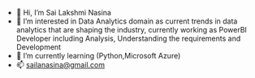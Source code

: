 - 👋 Hi, I’m Sai Lakshmi Nasina
- 👀 I’m interested in Data Analytics domain as current trends in data analytics that are shaping the industry, currently working as PowerBI Developer including Analysis, Understanding the requirements and Development
- 🌱 I’m currently learning (Python,Microsoft Azure)
- 📫 sailanasina@gmail.com


<!---
SaiLakshmi03/SaiLakshmi03 is a ✨ special ✨ repository because its `README.md` (this file) appears on your GitHub profile.
You can click the Preview link to take a look at your changes.
--->
